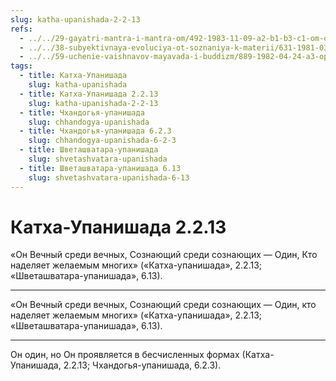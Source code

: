 ```yaml
---
slug: katha-upanishada-2-2-13
refs:
  - ../../29-gayatri-mantra-i-mantra-om/492-1983-11-09-a2-b1-b3-c1-om-oznachaet-to-chto-vy-ishhete-sushhestvuet-prostaya-i-semejnaya-atmosfera-vrindavana.md
  - ../../38-subyektivnaya-evoluciya-ot-soznaniya-k-materii/631-1981-03-05-b2-proishozhdenie-ahankary-iz-mahat-tattvy.md
  - ../../59-uchenie-vaishnavov-mayavada-i-buddizm/889-1982-04-24-a3-oproverzheniya-kontseptsii-shankary-o-vremennom-sushhestvovanii-dushi.md
tags:
  - title: Катха-Упанишада
    slug: katha-upanishada
  - title: Катха-Упанишада 2.2.13
    slug: katha-upanishada-2-2-13
  - title: Чхандогья-упанишада
    slug: chhandogya-upanishada
  - title: Чхандогья-упанишада 6.2.3
    slug: chhandogya-upanishada-6-2-3
  - title: Шветашватара-упанишада
    slug: shvetashvatara-upanishada
  - title: Шветашватара-упанишада 6.13
    slug: shvetashvatara-upanishada-6-13
---
```


# Катха-Упанишада 2.2.13

«Он Вечный среди вечных, Сознающий среди сознающих — Один, Кто наделяет желаемым многих» («Катха-упанишада», 2.2.13; «Шветашватара-упанишада», 6.13).

---

«Он Вечный среди вечных, Сознающий среди сознающих — Один, кто наделяет желаемым многих» («Катха-упанишада», 2.2.13; «Шветашватара-упанишада», 6.13).

---

Он один, но Он проявляется в бесчисленных формах (Катха-Упанишада, 2.2.13; Чхандогья-упанишада, 6.2.3).
